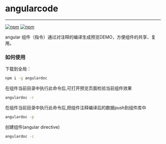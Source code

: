 # angularcode
---

[![npm](https://img.shields.io/npm/v/angulardoc.svg)]()
[![npm](https://img.shields.io/npm/dt/angulardoc.svg)]()

angular 组件（指令）通过对注释的编译生成预览DEMO，方便组件的共享、复用。

### 如何使用

下载到全局：
```sh
npm i -g angulardoc
```

在组件当前目录中执行此命令后,可打开预览页面检验当前组件效果
```sh
angulardoc -r
```

在组件当前目录中执行此命令后,把组件注释编译后的数据push到组件库中
```sh
angulardoc -p
```

创建组件(angular directive)
```sh
angulardoc -c
```